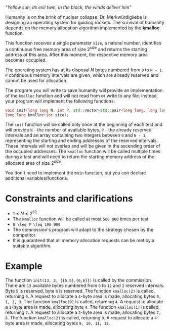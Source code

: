 *"Yellow sun, its evil twin,
In the black, the winds deliver him"*

Humanity is on the brink of nuclear collapse. Dr. Merkwürdigliebe is designing an operating system for guiding rockets. The survival of humanity depends on the memory allocation algorithm implemented by the **kmalloc** function.

This function receives a single parameter `size`, a natural number, identifies a continuous free memory area of size $2^{size}$ and returns the starting address of this area. After this moment, the respective memory area becomes occupied.

The operating system has at its disposal $N$ bytes numbered from `0` to `N - 1`. `P` continuous memory intervals are given, which are already reserved and cannot be used for allocation.

The program you will write to save humanity will provide an implementation of the `kmalloc` function and will not read from or write to any file. Instead, your program will implement the following functions:

```cpp
void init(long long N, int P, std::vector<std::pair<long long, long long>> intervals);
long long kmalloc(int size);
```

The `init` function will be called only once at the beginning of each test and will provide `N` - the number of available bytes, `P` - the already reserved intervals and an array containing two integers between `0` and `N - 1`, representing the starting and ending addresses of the reserved intervals. These intervals will not overlap and will be given in the ascending order of the occupied addresses.
The `kmalloc` function will be called multiple times during a test and will need to return the starting memory address of the allocated area of size $2^{size}$.

You don't need to implement the `main` function, but you can declare additional variables/functions.

# Constraints and clarifications
* $1 \leq N \leq 2^{62}$
* The `kmalloc` function will be called at most `500 000` times per test
* `0 \leq P \leq 100 000`
* The commission's program will adapt to the strategy chosen by the competitor.
* It is guaranteed that all memory allocation requests can be met by a suitable algorithm.

# Example
The function `init(13, 2, {{5,5},{6,6}})` is called by the commission.
There are `13` available bytes numbered from `0` to `12` and `2` reserved intervals. Byte `5` is reserved, byte `6` is reserved.
The function `kmalloc(2)` is called, returning `0`.
A request to allocate a `4`-byte area is made, allocating bytes `0, 1, 2, 3`.
The function `kmalloc(0)` is called, returning `4`.
A request to allocate a `1`-byte area is made, allocating byte `4`.
The function `kmalloc(1)` is called, returning `7`.
A request to allocate a `2`-byte area is made, allocating bytes `7, 8`.
The function `kmalloc(2)` is called, returning `9`.
A request to allocate a `4`-byte area is made, allocating bytes `9, 10, 11, 12`.